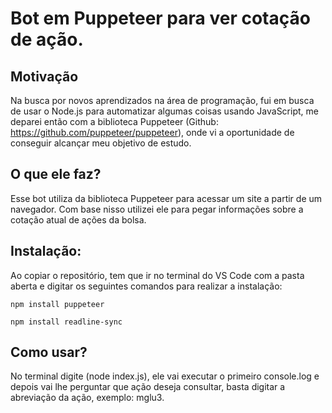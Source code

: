 # Bot em Puppeteer para ver cotação de ação.

## Motivação

Na busca por novos aprendizados na área de programação, fui em busca de usar o Node.js para automatizar algumas coisas usando JavaScript, me deparei então com a biblioteca Puppeteer (Github: https://github.com/puppeteer/puppeteer), onde vi a oportunidade de conseguir alcançar meu objetivo de estudo.

## O que ele faz?

Esse bot utiliza da biblioteca Puppeteer para acessar um site a partir de um navegador. Com base nisso utilizei ele para pegar informações sobre a cotação atual de ações da bolsa.

## Instalação:

Ao copiar o repositório, tem que ir no terminal do VS Code com a pasta aberta e digitar os seguintes comandos para realizar a instalação:

`npm install puppeteer`

`npm install readline-sync`

## Como usar?

No terminal digite (node index.js), ele vai executar o primeiro console.log e depois vai lhe perguntar que ação deseja consultar, basta digitar a abreviação da ação, exemplo: mglu3.